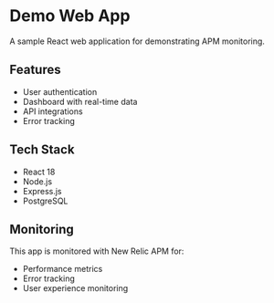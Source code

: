# Demo Web App

A sample React web application for demonstrating APM monitoring.

## Features
- User authentication
- Dashboard with real-time data
- API integrations
- Error tracking

## Tech Stack
- React 18
- Node.js
- Express.js
- PostgreSQL

## Monitoring
This app is monitored with New Relic APM for:
- Performance metrics
- Error tracking
- User experience monitoring
